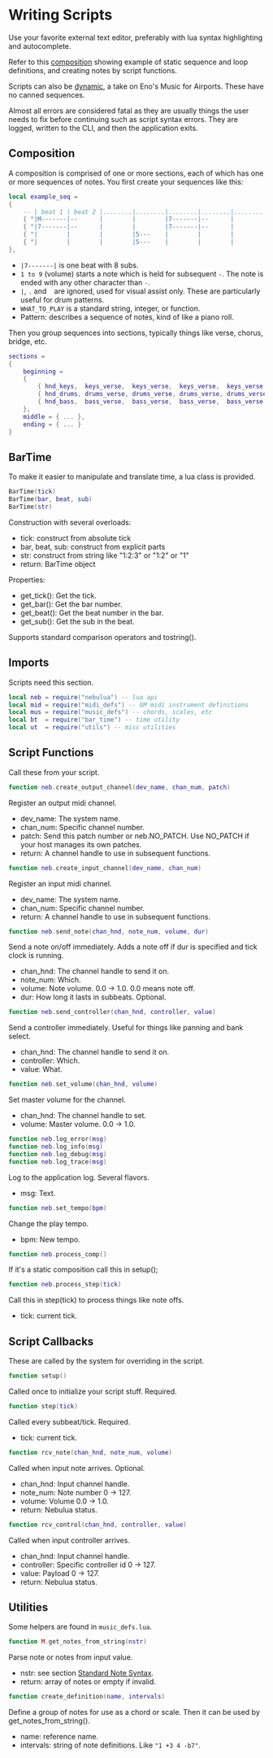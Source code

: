 # Writing Scripts

Use your favorite external text editor, preferably with lua syntax highlighting and autocomplete.

Refer to this [composition](examples/example.lua) showing example of static sequence and loop definitions, 
and creating notes by script functions.

Scripts can also be [dynamic](examples/airport.lua), a take on Eno's Music for Airports. These have no canned sequences.

Almost all errors are considered fatal as they are usually things the user needs to fix before continuing such as
script syntax errors. They are logged, written to the CLI, and then the application exits.

## Composition
A composition is comprised of one or more sections, each of which has one or more sequences of notes.
You first create your sequences like this:

```lua
local example_seq =
{
    -- | beat 1 | beat 2 |........|........|........|........|........|........|,  WHAT_TO_PLAY
    { "|M-------|--      |        |        |7-------|--      |        |        |", "G4.m7" },
    { "|7-------|--      |        |        |7-------|--      |        |        |",  84 },
    { "|        |        |        |5---    |        |        |        |5-8---  |", "D6" },
    { "|        |        |        |5---    |        |        |        |5-8---  |",  seq_func }
},
```

- `|7-------|` is one beat with 8 subs.
- `1 to 9` (volume) starts a note which is held for subsequent `-`. The note is ended with any other character than `-`.
- `|`, `.` and ` ` are ignored, used for visual assist only. These are particularly useful for drum patterns.
- `WHAT_TO_PLAY` is a standard string, integer, or function.
- Pattern: describes a sequence of notes, kind of like a piano roll. 

Then you group sequences into sections, typically things like verse, chorus, bridge, etc.

```lua
sections =
{
    beginning =
    {
        { hnd_keys,  keys_verse,  keys_verse,  keys_verse,  keys_verse },
        { hnd_drums, drums_verse, drums_verse, drums_verse, drums_verse },
        { hnd_bass,  bass_verse,  bass_verse,  bass_verse,  bass_verse }
    },
    middle = { ... },
    ending = { ... }
}
```

## BarTime

To make it easier to manipulate and translate time, a lua class is provided.

```lua
BarTime(tick)
BarTime(bar, beat, sub)
BarTime(str)
```
Construction with several overloads:
- tick: construct from absolute tick
- bar, beat, sub: construct from explicit parts
- str: construct from string like "1:2:3" or "1:2" or "1"
- return: BarTime object

Properties:
- get_tick(): Get the tick.
- get_bar(): Get the bar number.
- get_beat(): Get the beat number in the bar.
- get_sub(): Get the sub in the beat.

Supports standard comparison operators and tostring().


## Imports

Scripts need this section.

```lua
local neb = require("nebulua") -- lua api
local mid = require("midi_defs") -- GM midi instrument definitions
local mus = require("music_defs") -- chords, scales, etc
local bt  = require("bar_time") -- time utility
local ut  = require("utils") -- misc utilities
```

## Script Functions

Call these from your script.


```lua
function neb.create_output_channel(dev_name, chan_num, patch)
```
Register an output midi channel.
- dev_name: The system name.
- chan_num: Specific channel number.
- patch: Send this patch number or neb.NO_PATCH. Use NO_PATCH if your host manages its own patches.
- return: A channel handle to use in subsequent functions.


```lua
function neb.create_input_channel(dev_name, chan_num)
```
Register an input midi channel.
- dev_name: The system name.
- chan_num: Specific channel number.
- return: A channel handle to use in subsequent functions.


```lua
function neb.send_note(chan_hnd, note_num, volume, dur)
```
Send a note on/off immediately. Adds a note off if dur is specified and tick clock is running.
- chan_hnd: The channel handle to send it on.
- note_num: Which.
- volume: Note volume. 0.0 -> 1.0. 0.0 means note off.
- dur: How long it lasts in subbeats. Optional.


```lua
function neb.send_controller(chan_hnd, controller, value)
```
Send a controller immediately. Useful for things like panning and bank select.
- chan_hnd: The channel handle to send it on.
- controller: Which.
- value: What.


```lua
function neb.set_volume(chan_hnd, volume)
```
Set master volume for the channel.
- chan_hnd: The channel handle to set.
- volume: Master volume. 0.0 -> 1.0.


```lua
function neb.log_error(msg)
function neb.log_info(msg)
function neb.log_debug(msg)
function neb.log_trace(msg)
```
Log to the application log. Several flavors.
- msg: Text.


```lua
function neb.set_tempo(bpm)
```
Change the play tempo.
- bpm: New tempo.


```lua
function neb.process_comp()
```
If it's a static composition call this in setup();


```lua
function neb.process_step(tick)
```
Call this in step(tick) to process things like note offs.

- tick: current tick.


## Script Callbacks

These are called by the system for overriding in the script.

```lua
function setup()
```
Called once to initialize your script stuff. Required.


```lua
function step(tick)
```
Called every subbeat/tick. Required.
- tick: current tick.


```lua
function rcv_note(chan_hnd, note_num, volume)
```
Called when input note arrives. Optional.
- chan_hnd: Input channel handle.
- note_num: Note number 0 -> 127.
- volume: Volume 0.0 -> 1.0.
- return: Nebulua status.


```lua
function rcv_control(chan_hnd, controller, value)
```
Called when input controller arrives.
- chan_hnd: Input channel handle.
- controller: Specific controller id 0 -> 127.
- value: Payload 0 -> 127.
- return: Nebulua status.


## Utilities

Some helpers are found in `music_defs.lua`.

```lua
function M.get_notes_from_string(nstr)
```
Parse note or notes from input value.
- nstr: see section [Standard Note Syntax](#standard-note-syntax).
- return: array of notes or empty if invalid.


```lua
function create_definition(name, intervals)
```
Define a group of notes for use as a chord or scale. Then it can be used by get_notes_from_string().
- name: reference name.
- intervals: string of note definitions. Like `"1 +3 4 -b7"`.

